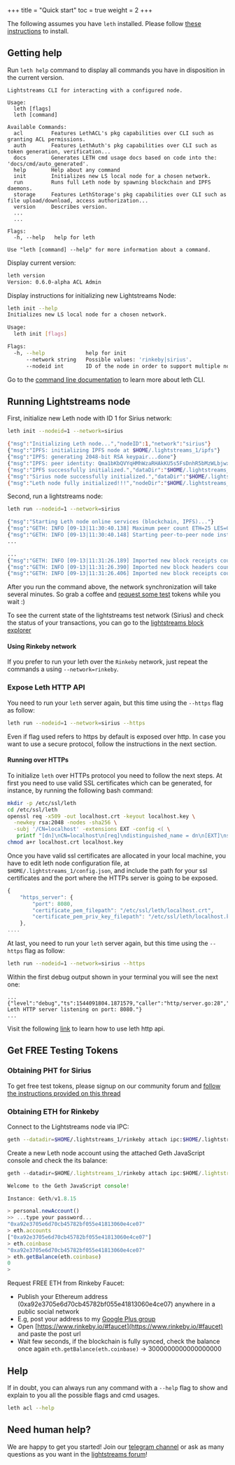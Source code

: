 +++
title = "Quick start"
toc = true
weight = 2
+++

The following assumes you have `leth` installed. Please follow [these instructions](/getting-started/install/#install) to install.

## Getting help

Run `leth help` command to display all commands you have in disposition in the current version.

```
Lightstreams CLI for interacting with a configured node.

Usage:
  leth [flags]
  leth [command]

Available Commands:
  acl         Features LethACL's pkg capabilities over CLI such as granting ACL permissions.
  auth        Features LethAuth's pkg capabilities over CLI such as token generation, verification...
  docs        Generates LETH cmd usage docs based on code into the: 'docs/cmd/auto_generated'.
  help        Help about any command
  init        Initializes new LS local node for a chosen network.
  run         Runs full Leth node by spawning blockchain and IPFS daemons.
  storage     Features LethStorage's pkg capabilities over CLI such as file upload/download, access authorization...
  version     Describes version.
  ...
  ...

Flags:
  -h, --help   help for leth

Use "leth [command] --help" for more information about a command.
```

Display current version:

```bash
leth version
Version: 0.6.0-alpha ACL Admin
```

Display instructions for initializing new Lightstreams Node:

```bash
leth init --help
Initializes new LS local node for a chosen network.

Usage:
  leth init [flags]

Flags:
  -h, --help             help for init
      --network string   Possible values: 'rinkeby|sirius'.
      --nodeid int       ID of the node in order to support multiple nodes on the same machine. 0 by default.
```

Go to the [command line documentation](/cli-docs) to learn more about leth CLI.

## Running Lightstreams node

First, initialize new Leth node with ID 1 for Sirius network:

```bash
leth init --nodeid=1 --network=sirius

{"msg":"Initializing Leth node...","nodeID":1,"network":"sirius"}
{"msg":"IPFS: initializing IPFS node at $HOME/.lightstreams_1/ipfs"}
{"msg":"IPFS: generating 2048-bit RSA keypair...done"}
{"msg":"IPFS: peer identity: Qma1bKbQVYqHMhWzaRHAkKU5s5FsDnhR5bMzWLbjwxUaN6"}
{"msg":"IPFS successfully initialized.","dataDir":"$HOME/.lightstreams_1/ipfs"}
{"msg":"Sirius node successfully initialized.","dataDir":"$HOME/.lightstreams_1/sirius"}
{"msg":"Leth node fully initialized!!!","nodeDir":"$HOME/.lightstreams_1"}
```

Second, run a lightstreams node:

```bash
leth run --nodeid=1 --network=sirius

{"msg":"Starting Leth node online services (blockchain, IPFS)..."}
{"msg":"GETH: INFO [09-13|11:30:40.138] Maximum peer count ETH=25 LES=0 total=25"}
{"msg":"GETH: INFO [09-13|11:30:40.148] Starting peer-to-peer node instance=Geth/v1.8.15-stable-89451f1c/darwin-amd64/go1.10.4"}
...
```

```bash
...
{"msg":"GETH: INFO [09-13|11:31:26.189] Imported new block receipts count=906 elapsed=9.521ms   number=960 hash=413833…8d126d size=4.13kB  ignored=0"}
{"msg":"GETH: INFO [09-13|11:31:26.390] Imported new block headers count=384 elapsed=149.265ms number=1344 hash=4524ae…5d3fff ignored=0"}
{"msg":"GETH: INFO [09-13|11:31:26.406] Imported new block receipts count=384 elapsed=2.144ms   number=1344 hash=4524ae…5d3fff size=1.54kB  ignored=0"}
```

After you run the command above, the network synchronization will take several minutes.
So grab a coffee and [request some test](#get-free-testing-tokens) tokens while you wait :)


To see the current state of the lightstreams test network (Sirius) and check the status of your transactions, you can go to the [lightstreams block explorer](http://explorer.sirius.lightstreams.io)

#### Using Rinkeby network

If you prefer to run your leth over the `Rinkeby` network, just repeat the commands a using `--network=rinkeby`.

### Expose Leth HTTP API
You need to run your `leth` server again, but this time using the `--https` flag as follow:
```bash
leth run --nodeid=1 --network=sirius --https
```

Even if flag used refers to https by default is exposed over http. In case you want to use a secure protocol, follow the instructions
in the next section.

#### Running over HTTPs

To initialize `leth` over HTTPs protocol you need to follow the next steps. At first you need to use
valid SSL certificates which can be generated, for instance, by running the following bash command:

```bash
mkdir -p /etc/ssl/leth
cd /etc/ssl/leth
openssl req -x509 -out localhost.crt -keyout localhost.key \
  -newkey rsa:2048 -nodes -sha256 \
  -subj '/CN=localhost' -extensions EXT -config <( \
   printf "[dn]\nCN=localhost\n[req]\ndistinguished_name = dn\n[EXT]\nsubjectAltName=DNS:localhost\nkeyUsage=digitalSignature\nextendedKeyUsage=serverAuth")
chmod a+r localhost.crt localhost.key
```

Once you have valid ssl certificates are allocated in your local machine, you have to edit
leth node configuration file, at `$HOME/.lightstreams_1/config.json`, and include the path
for your ssl certificates and the port where the HTTPs server is going to be exposed.

```js
{
    "https_server": {
        "port": 8080,
        "certificate_pem_filepath": "/etc/ssl/leth/localhost.crt",
        "certificate_pem_priv_key_filepath": "/etc/ssl/leth/localhost.key"
    },
....
```

At last, you need to run your `leth` server again, but this time using the `--https` flag as follow:
```bash
leth run --nodeid=1 --network=sirius --https
```

Within the first debug output shown in your terminal you will see the next one:
````
...
{"level":"debug","ts":1544091804.1871579,"caller":"http/server.go:28","msg":"Starting Leth HTTP server listening on port: 8080."}
...
````

Visit the following [link](/http-api-doc) to learn how to use leth http api.

## Get FREE Testing Tokens

### Obtaining PHT for Sirius

To get free test tokens, please signup on our community forum and [follow the instructions provided on this thread](https://discuss.lightstreams.network/t/request-test-tokens/64)


### Obtaining ETH for Rinkeby

Connect to the Lightstreams node via IPC:

```bash
geth --datadir=$HOME/.lightstreams_1/rinkeby attach ipc:$HOME/.lightstreams_1/rinkeby/geth.ipc
```

Create a new Leth node account using the attached Geth JavaScript console and check the its balance:

```javascript
geth --datadir=$HOME/.lightstreams_1/rinkeby attach ipc:$HOME/.lightstreams_1/rinkeby/geth.ipc

Welcome to the Geth JavaScript console!

Instance: Geth/v1.8.15

> personal.newAccount()
>> ...type your password...
"0xa92e3705e6d70cb45782bf055e41813060e4ce07"
> eth.accounts
["0xa92e3705e6d70cb45782bf055e41813060e4ce07"]
> eth.coinbase
"0xa92e3705e6d70cb45782bf055e41813060e4ce07"
> eth.getBalance(eth.coinbase)
0
>
```

Request FREE ETH from Rinkeby Faucet:

- Publish your Ethereum address (0xa92e3705e6d70cb45782bf055e41813060e4ce07) anywhere in a public social network
- E.g, post your address to my [Google Plus group](https://plus.google.com/u/0/communities/115209806315551990293)
- Open [https://www.rinkeby.io/#faucet](https://www.rinkeby.io/#faucet) and paste the post url
- Wait few seconds, if the blockchain is fully synced, check the balance once again `eth.getBalance(eth.coinbase)` -> 3000000000000000000

## Help

If in doubt, you can always run any command with a `--help` flag to show and explain to you all the possible flags and cmd usages.

```bash
leth acl --help
```

## Need human help?

We are happy to get you started! Join our [telegram channel](https://t.me/lightstreams) or ask as many questions as you want in the [lightstreams forum](http://discuss.lightstreams.network)!
